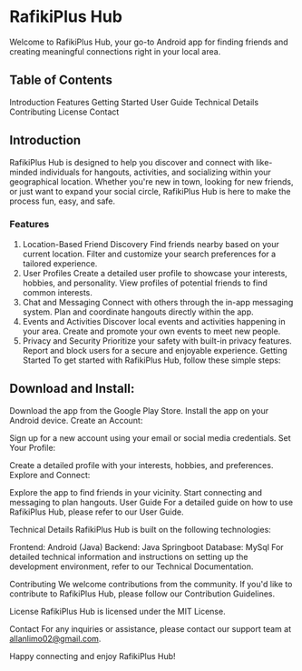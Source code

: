 # RafikiPlus Hub
Welcome to RafikiPlus Hub, your go-to Android app for finding friends and creating meaningful connections right in your local area.

## Table of Contents
Introduction
Features
Getting Started
User Guide
Technical Details
Contributing
License
Contact
## Introduction
RafikiPlus Hub is designed to help you discover and connect with like-minded individuals for hangouts, activities, and socializing within your geographical location. Whether you're new in town, looking for new friends, or just want to expand your social circle, RafikiPlus Hub is here to make the process fun, easy, and safe.

### Features
1. Location-Based Friend Discovery
   Find friends nearby based on your current location.
   Filter and customize your search preferences for a tailored experience.
2. User Profiles
   Create a detailed user profile to showcase your interests, hobbies, and personality.
   View profiles of potential friends to find common interests.
3. Chat and Messaging
   Connect with others through the in-app messaging system.
   Plan and coordinate hangouts directly within the app.
4. Events and Activities
   Discover local events and activities happening in your area.
   Create and promote your own events to meet new people.
5. Privacy and Security
   Prioritize your safety with built-in privacy features.
   Report and block users for a secure and enjoyable experience.
   Getting Started
   To get started with RafikiPlus Hub, follow these simple steps:

## Download and Install:

Download the app from the Google Play Store.
Install the app on your Android device.
Create an Account:

Sign up for a new account using your email or social media credentials.
Set Your Profile:

Create a detailed profile with your interests, hobbies, and preferences.
Explore and Connect:

Explore the app to find friends in your vicinity.
Start connecting and messaging to plan hangouts.
User Guide
For a detailed guide on how to use RafikiPlus Hub, please refer to our User Guide.

Technical Details
RafikiPlus Hub is built on the following technologies:

Frontend: Android (Java)
Backend: Java Springboot
Database: MySql
For detailed technical information and instructions on setting up the development environment, refer to our Technical Documentation.

Contributing
We welcome contributions from the community. If you'd like to contribute to RafikiPlus Hub, please follow our Contribution Guidelines.

License
RafikiPlus Hub is licensed under the MIT License.

Contact
For any inquiries or assistance, please contact our support team at allanlimo02@gmail.com. 

Happy connecting and enjoy RafikiPlus Hub!